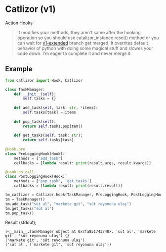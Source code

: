 # Catlizor (v1)
Action Hooks

> It modifies your methods, they aren't same after the hooking operation so you should use catalizor_instance.reset() method or you can wait for [v1-extended](https://github.com/BTaskaya/catlizor/tree/v1-extended) branch get merged. It overrites default behavior of python with doing some magical stuff and slowes your code down. I'm eager to complete it and never merge it.

## Example
```py
from catlizor import Hook, Catlizor

class TaskManager:
    def __init__(self):
        self.tasks = {}
        
    def add_task(self, task: str, *items):
        self.tasks[task] = items
        
    def pop_task(self):
        return self.tasks.popitem()
    
    def get_tasks(self, task: str):
        return self.tasks[task]
        
@Hook.pre
class PreLoggingHook(Hook):
    methods = ['add_task']
    callbacks = [lambda result: print(result.args, result.kwargs)]

@Hook.on_call
class PostLoggingHook(Hook):
    methods = ['pop_task', 'get_tasks']
    callbacks = [lambda result: print(result.result)]

tm_catlizor = Catlizor.hook(TaskManager, PreLoggingHook, PostLoggingHook)
tm = TaskManager()
tm.add_task("süt al", "markete git", "süt reyonuna ulaş")
tm.get_tasks("süt al")
tm.pop_task()
```

Result (stdout);
```
(<__main__.TaskManager object at 0x7fa851743748>, 'süt al', 'markete git', 'süt reyonuna ulaş') {}
('markete git', 'süt reyonuna ulaş')
('süt al', ('markete git', 'süt reyonuna ulaş'))
```
```
